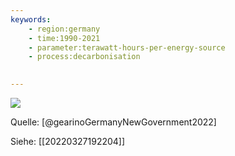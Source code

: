 ```yaml
---
keywords:
    - region:germany
    - time:1990-2021
    - parameter:terawatt-hours-per-energy-source
    - process:decarbonisation
    

---
```


![](https://insideclimatenews.org/wp-content/uploads/2022/03/GermanyPowerFeverChart22.png)

Quelle: [@gearinoGermanyNewGovernment2022] 

Siehe: [[20220327192204]]

